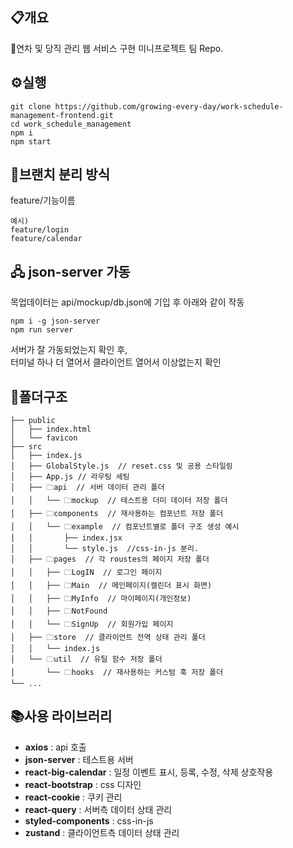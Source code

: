 ## 📋개요

📆연차 및 당직 관리 웹 서비스 구현 미니프로젝트 팀 Repo.

## ⚙️실행

```
git clone https://github.com/growing-every-day/work-schedule-management-frontend.git
cd work_schedule_management
npm i
npm start
```

## 💾브랜치 분리 방식

feature/기능이름

```
예시)
feature/login
feature/calendar
```

## 🖧 json-server 가동

목업데이터는 api/mockup/db.json에 기입 후 아래와 같이 작동

```
npm i -g json-server
npm run server
```

서버가 잘 가동되었는지 확인 후,  
터미널 하나 더 열어서 클라이언트 열어서 이상없는지 확인

## 📁폴더구조

```
├── public
│   ├── index.html
│   └── favicon
├── src
│   ├── index.js
│   ├── GlobalStyle.js  // reset.css 및 공용 스타일링
│   ├── App.js // 라우팅 세팅
│   ├── 🗀api  // 서버 데이터 관리 폴더
│   │   └── 🗀mockup  // 테스트용 더미 데이터 저장 폴더
│   ├── 🗀components  // 재사용하는 컴포넌트 저장 폴더
│   │   └── 🗀example  // 컴포넌트별로 폴더 구조 생성 예시
│   │       ├── index.jsx
│   │       └── style.js  //css-in-js 분리.
│   ├── 🗀pages  // 각 roustes의 페이지 저장 폴더
│   │   ├── 🗀LogIN  // 로그인 페이지
│   │   ├── 🗀Main  // 메인페이지(캘린더 표시 화면)
│   │   ├── 🗀MyInfo  // 마이페이지(개인정보)
│   │   ├── 🗀NotFound
│   │   └── 🗀SignUp  // 회원가입 페이지
│   ├── 🗀store  // 클라이언트 전역 상태 관리 폴더
│   │   └── index.js
│   └── 🗀util  // 유틸 함수 저장 폴더
│       └── 🗀hooks  // 재사용하는 커스텀 훅 저장 폴더
└── ...
```

## 📚사용 라이브러리

- **axios** : api 호출
- **json-server** : 테스트용 서버
- **react-big-calendar** : 일정 이벤트 표시, 등록, 수정, 삭제 상호작용
- **react-bootstrap** : css 디자인
- **react-cookie** : 쿠키 관리
- **react-query** : 서버측 데이터 상태 관리
- **styled-components** : css-in-js
- **zustand** : 클라이언트측 데이터 상태 관리
